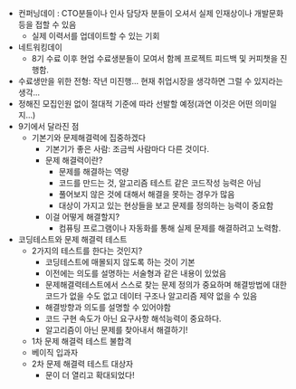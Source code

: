 * 컨퍼닝데이 : CTO분들이나 인사 담당자 분들이 오셔서 실제 인재상이나 개발문화등을 접할 수 있음
	* 실제 이력서를 업데이트할 수 있는 기회
* 네트워킹데이
	* 8기 수료 이후 현업 수료생분들이 모여서 함께 프로젝트 피드백 및 커피챗을 진행함.
* 수료생만을 위한 전형: 작년 미진행... 현재 취업시장을 생각하면 그럴 수 있지라는 생각...
* 정해진 모집인원 없이 절대적 기준에 따라 선발할 예정(과연 이것은 어떤 의미일지...)
* 9기에서 달라진 점
	* 기본기와 문제해결력에 집중하겠다
		* 기본기가 좋은 사람: 조금씩 사람마다 다른 것이다.
		* 문제 해결력이란?
			* 문제를 해결하는 역량
			* 코드를 만드는 것, 알고리즘 테스트 같은 코드작성 능력은 아님
			* 풀어보지 않은 것에 대해서 해결을 못하는 경우가 많음
			* 대상이 가지고 있는 현상들을 보고 문제를 정의하는 능력이 중요함
		* 이걸 어떻게 해결할지?
			* 컴퓨팅 프로그램이나 자동화를 통해 실제 문제를 해결하려고 노력함.
* 코딩테스트와 문제 해결력 테스트
	* 2가지의 테스트를 한다는 것인지?
		* 코딩테스트에 매몰되지 않도록 하는 것이 기본
		* 이전에는 의도를 설명하는 서술형과 같은 내용이 있었음
		* 문제해결력테스트에서 스스로 찾는 문제 정의가 중요하며 해결방법에 대한 코드가 없을 수도 없고 데이터 구조나 알고리즘 제약 없을 수 있음
		* 해결방향과 의도를 설명할 수 있어야함
		* 코드 구현 속도가 아닌 요구사항 해석능력이 중요하다.
		* 알고리즘이 아닌 문제를 찾아내서 해결하기!
	* 1차 문제 해결력 테스트 불합격
	* 베이직 입과자
	* 2차 문제 해결력 테스트 대상자
		* 문이 더 열리고 확대되었다!
	